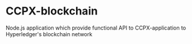 # CCPX-blockchain
Node.js application which provide functional API to CCPX-application to Hyperledger's blockchain network
